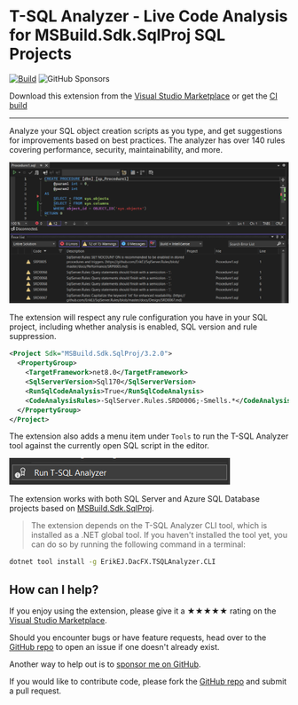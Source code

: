 [marketplace]: https://marketplace.visualstudio.com/items?itemName=ErikEJ.TSqlAnalyzer
[vsixgallery]: http://www.vsixgallery.com/extension/SqlAnalyzer.abc6ba2-edd5-4419-8646-a55d0a83f7ff/
[repo]:https://github.com/ErikEJ/SqlServer.Rules

# T-SQL Analyzer - Live Code Analysis for MSBuild.Sdk.SqlProj SQL Projects

[![Build](https://github.com/ErikEJ/SqlServer.Rules/actions/workflows/vsix.yml/badge.svg)](https://github.com/ErikEJ/SqlServer.Rules/actions/workflows/visx.yml)
![GitHub Sponsors](https://img.shields.io/github/sponsors/ErikEJ)

Download this extension from the [Visual Studio Marketplace][marketplace]
or get the [CI build][vsixgallery]

----------------------------------------

Analyze your SQL object creation scripts as you type, and get suggestions for improvements based on best practices. The analyzer has over 140 rules covering performance, security, maintainability, and more.

![editor](Images/editor.png)

The extension will respect any rule configuration you have in your SQL project, including whether analysis is enabled, SQL version and rule suppression.

```xml
<Project Sdk="MSBuild.Sdk.SqlProj/3.2.0">
  <PropertyGroup>
    <TargetFramework>net8.0</TargetFramework>
    <SqlServerVersion>Sql170</SqlServerVersion>
    <RunSqlCodeAnalysis>True</RunSqlCodeAnalysis>
    <CodeAnalysisRules>-SqlServer.Rules.SRD0006;-Smells.*</CodeAnalysisRules>
  </PropertyGroup>
</Project>
```

The extension also adds a menu item under `Tools` to run the T-SQL Analyzer tool against the currently open SQL script in the editor.

![toolsmenu](Images/toolsmenu.png)

The extension works with both SQL Server and Azure SQL Database projects based on [MSBuild.Sdk.SqlProj](https://github.com/rr-wfm/MSBuild.Sdk.SqlProj).

> The extension depends on the T-SQL Analyzer CLI tool, which is installed as a .NET global tool. If you haven't installed the tool yet, you can do so by running the following command in a terminal:

```bash
dotnet tool install -g ErikEJ.DacFX.TSQLAnalyzer.CLI
```

## How can I help?
If you enjoy using the extension, please give it a ★★★★★ rating on the [Visual Studio Marketplace][marketplace].

Should you encounter bugs or have feature requests, head over to the [GitHub repo][repo] to open an issue if one doesn't already exist.

Another way to help out is to [sponsor me on GitHub](https://github.com/sponsors/ErikEJ).

If you would like to contribute code, please fork the [GitHub repo][repo] and submit a pull request.

